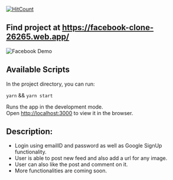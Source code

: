 [![HitCount](http://hits.dwyl.com/ammarjussa/facebook-clone.svg)](http://hits.dwyl.com/ammarjussa/facebook-clone)










## Find project at https://facebook-clone-26265.web.app/

![Facebook Demo](https://github.com/ammarjussa/facebook-clone/blob/master/facebook_demo.gif)

## Available Scripts

In the project directory, you can run:

`yarn` && `yarn start`

Runs the app in the development mode.<br />
Open [http://localhost:3000](http://localhost:3000) to view it in the browser.

## Description:

- Login using emailID and password as well as Google SignUp functionality.
- User is able to post new feed and also add a url for any image.
- User can also like the post and comment on it.
- More functionalities are coming soon.

